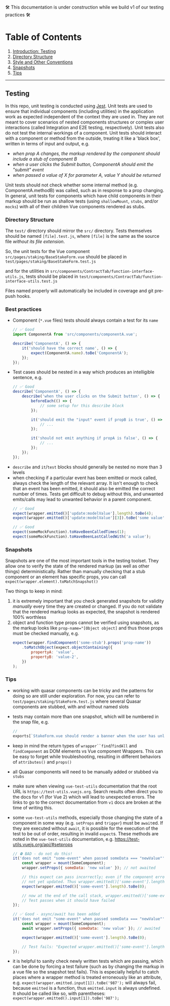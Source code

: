 🛠️ This documentation is under construction while we build v1 of our testing practices 🛠️

# Table of Contents
1. [Introduction: Testing](#intro)
2. [Directory Structure](#directory-structure)
3. [Style and Other Conventions](#conventions)
4. [Snapshots](#snapshots)
5. [Tips](#tips)
<hr></hr>

## Testing <a name="#intro"></a>
In this repo, unit testing is conducted using [Jest](https://jestjs.io/). Unit tests are used to ensure that individual
components (including utilities) in the application work as expected independent of the context they are used in.
They are not meant to cover scenarios of nested components structures or complex user interactions
(called Integration and E2E testing, respectively). Unit tests also do not test the internal
workings of a component. Unit tests should interact with a component or method from the outside, treating it like a
'black box', written in terms of input and output, e.g.
- _when prop A changes, the markup rendered by the component should include a stub of component B_
- _when a user clicks the Submit button, ComponentA should emit the "submit" event_
- _when passed a value of X for parameter A, value Y should be returned_

Unit tests should not check whether some internal method (e.g. ComponentA.methodB) was called, such as in
response to a prop changing. In general, unit tests for components which have child components in their markup should be run as shallow tests
(using `shallowMount`, `stubs`, and/or `mocks`) with all of their children Vue components rendered as stubs.


### Directory Structure <a name="#directory-structure"></a>
The `test/` directory should mirror the `src/` directory. Tests themselves should be named `[file].test.js`,
where `[file]` is the same as the source file _without its file extension_.

So, the unit tests for the Vue component `src/pages/staking/BaseStakeForm.vue`
should be placed in `test/pages/staking/BaseStakeForm.test.js`

and for the utilities in `src/components/ContractTab/function-interface-utils.js`, tests should be placed in
`test/components/ContractTab/function-interface-utils.test.js`

Files named properly will automatically be included in coverage and git pre-push hooks.

### Best practices <a name="#conventions"></a>
- Component (`*.vue` files) tests should always contain a test for its `name`
    ```js
    // ✅ Good
    import ComponentA from 'src/components/componentA.vue';

    describe('ComponentA', () => {
        it('should have the correct name', () => {
            expect(ComponentA.name).toBe('ComponentA');
        });
    });
    ```
- Test cases should be nested in a way which produces an intelligible sentence, e.g.
    ```js
    // ✅ Good
    describe('ComponentA', () => {
        describe('when the user clicks on the Submit button', () => {
            beforeEach(() => {
                // some setup for this describe block
            });

            it('should emit the "input" event if propB is true', () => {
                // ...
            });

            it('should not emit anything if propA is false', () => {
                // ...
            });
        });
    });
    ```
- `describe` and `it`/`test` blocks should generally be nested no more than 3 levels
- when checking if a particular event has been emitted or mock called, always check the length of the relevant array.
It isn't enough to check that an event has been emitted, it should also be emitted the correct number of times.
Tests get difficult to debug without this, and unwanted emits/calls may lead to unwanted behavior in a parent component.
    ```js
    // ✅ Good
    expect(wrapper.emitted()['update:modelValue'].length).toBe(4);
    expect(wrapper.emitted()['update:modelValue'][3]).toBe('some value');

    // ✅ Good
    expect(someMockFunction).toHaveBeenCalledTimes(1);
    expect(someMockFunction).toHaveBeenLastCalledWith('a value');
    ```


### Snapshots <a name="#snapshots"></a>
Snapshots are one of the most important tools in the testing toolset. They allow one to verify the state of the rendered
markup (as well as other things) deterministically. Rather than manually checking that a stub component or an element
has specific props, you can call `expect(wrapper.element).toMatchSnapshot()`

Two things to keep in mind:
1. it is extremely important that you check generated snapshots for validity _manually_ every time they are created or
changed. If you do not validate that the rendered markup looks as expected, the snapshot is rendered 100% worthless
2. object and function type props cannot be verified using snapshots, as the markup looks like
`prop-name="[Object object]` and thus those props must be checked manually, e.g.
    ```js
    expect(wrapper.findComponent('some-stub').props('prop-name'))
        .toMatchObject(expect.objectContaining({
            propertyA: 'value',
            propertyB: 'value-2',
        })
   );
    ```

### Tips <a name="#tips"></a>
- working with quasar components can be tricky and the patterns for doing so are still under exploration. For now,
you can refer to `test/pages/staking/StakeForm.test.js` where several Quasar components are stubbed, with and without
named slots
- tests may contain more than one snapshot, which will be numbered in the snap file, e.g.
    ```js
    //                                                                            ⬇️ here
    exports[`StakeForm.vue should render a banner when the user has unlocked NEP 3`] = `...`
    ```
- keep in mind the return types of `wrapper``find`/`findAll` and `findComponent` as DOM elements vs Vue component
Wrappers. This can be easy to forget while troubleshooting, resulting in different behaviors of
`attributes()` and `props()`
- all Quasar components will need to be manually added or stubbed via `stubs`
- make sure when viewing `vue-test-utils` documentation that the root URL is `https://test-utils.vuejs.org`. Search results
often direct you to the docs for v1 (for Vue 2) which will lead to unexpected errors. The links to go to the correct
documentation from `v1` docs are broken at the time of writing this.
- some `vue-test-utils` methods, especially those changing the state of a component in some way
(e.g. `setProps` and `trigger`) must be `await`ed. If they are executed without `await`, it is possible for the
execution of the test to be out of order, resulting in invalid `expect`s. These methods are noted in the
`vue-test-utils` documentation, e.g. https://test-utils.vuejs.org/api/#setprops
    ```js
    // ⛔ BAD - do not do this!
    it('does not emit "some-event" when passed someData === "newValue"', () => {
        const wrapper = mount(SomeComponent);
        wrapper.setProps({ someData: 'new value' }); // not awaited

        // this expect can pass incorrectly; even if the component erroneously emits 'some-event', the component has
        // not yet updated. Thus wrapper.emitted()['some-event'].length will still be 0, leading to a missed error
        expect(wrapper.emitted()['some-event'].length).toBe(0);

        // now at the end of the call stack, wrapper.emitted()['some-event'].length is incremented from 0 to 1
        // Test passes when it should have failed
    });
    ```

    ```js
    // ✅ Good - async/await has been added
    it('does not emit "some-event" when passed someData === "newValue"', async () => { // async added to the arrow function
        const wrapper = mount(SomeComponent);
        await wrapper.setProps({ someData: 'new value' }); // awaited

        expect(wrapper.emitted()['some-event'].length).toBe(0);

        // Test fails: "Expected wrapper.emitted()['some-event'].length to be 0, instead got 1"
    });
    ```
- it is helpful to sanity check newly written tests which are passing, which can be done by
forcing a test failure (such as by changing the markup in a vue file so the snapshot test fails). This is especially
helpful to catch places where a wrapper method is treated erroneously like an attribute,
e.g. `expect(wrapper.emitted.input[1]).toBe('987');` will always fail, because `emitted` is a function, thus
`emitted.input` is always undefined. It should be called like so, with parentheses:
`expect(wrapper.emitted().input[1]).toBe('987');`

###

